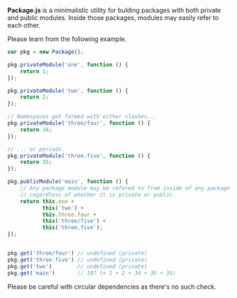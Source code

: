 **Package.js** is a minimalistic utility for bulding packages with
both private and public modules. Inside those packages, modules may easily
refer to each other.

Please learn from the following example.

```javascript
var pkg = new Package();

pkg.privateModule('one', function () {
    return 1;
});

pkg.privateModule('two', function () {
    return 2;
});

// Namespaces get formed with either slashes...
pkg.privateModule('three/four', function () {
    return 34;
});

// ... or periods.
pkg.privateModule('three.five', function () {
    return 35;
});

pkg.publicModule('main', function () {
    // Any package module may be refered to from inside of any package module
    // regardless of whether it is private or public.
    return this.one +
           this('two') +
           this.three.four +
           this('three/five') +
           this('three.five');
});


pkg.get('three/four') // undefined (private)
pkg.get('three.five') // undefined (private)
pkg.get('two')        // undefined (private)
pkg.get('main')       // 107 (= 1 + 2 + 34 + 35 + 35)
```

Please be careful with circular dependencies as there's no such check.
